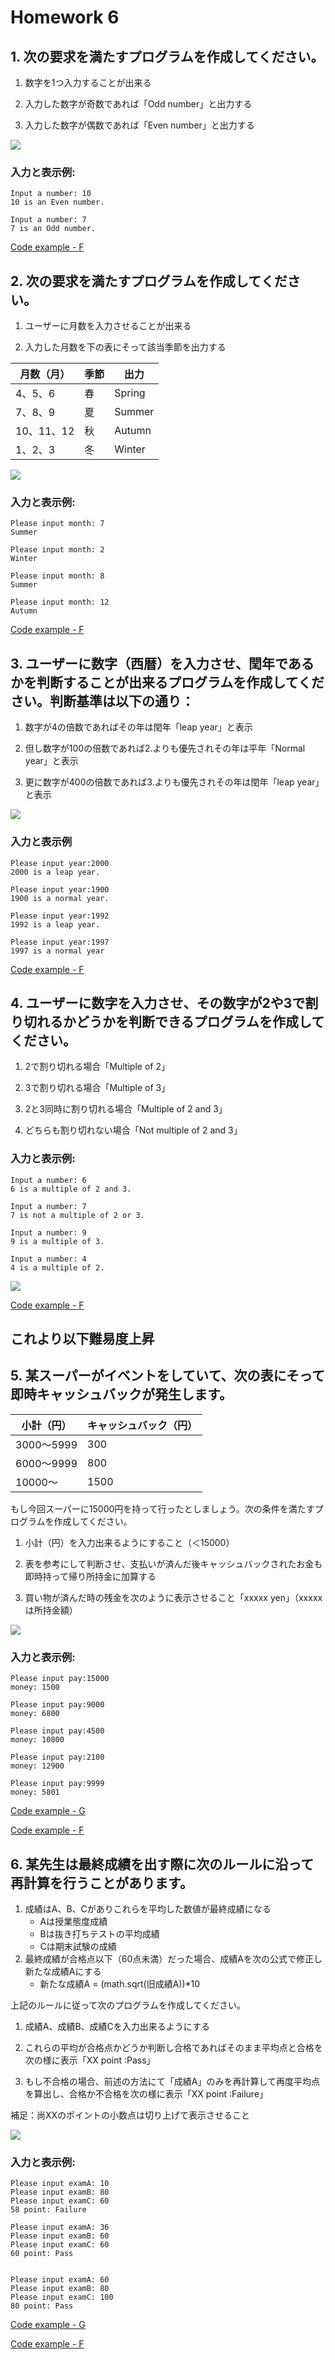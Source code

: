 # Homework 6

## 1. 次の要求を満たすプログラムを作成してください。

1. 数字を1つ入力することが出来る

2. 入力した数字が奇数であれば「Odd number」と出力する

3. 入力した数字が偶数であれば「Even number」と出力する

![](https://i.imgur.com/qKZfhQj.png)    

### 入力と表示例:

```
Input a number: 10
10 is an Even number.

Input a number: 7
7 is an Odd number.
```

[Code example - F](https://github.com/eclairsameal/Level-3_Python/blob/main/Homework6/Fenrir/Homework4_1.py)

## 2. 次の要求を満たすプログラムを作成してください。

1. ユーザーに月数を入力させることが出来る

2. 入力した月数を下の表にそって該当季節を出力する
    
| 月数（月） | 季節 | 出力 |
| -------- | -------- | -------- |
| 4、5、6 | 春 | Spring |
| 7、8、9 | 夏 | Summer |
| 10、11、12 | 秋 | Autumn |
| 1、2、3 | 冬 | Winter |
        
![](https://i.imgur.com/qcLsJ4A.png)

### 入力と表示例:

```
Please input month: 7
Summer

Please input month: 2
Winter

Please input month: 8
Summer

Please input month: 12
Autumn

```

[Code example - F](https://github.com/eclairsameal/Level-3_Python/blob/main/Homework6/Fenrir/Homework4_2.py)

## 3. ユーザーに数字（西暦）を入力させ、閏年であるかを判断することが出来るプログラムを作成してください。判断基準は以下の通り：

1. 数字が4の倍数であればその年は閏年「leap year」と表示

2. 但し数字が100の倍数であれば2.よりも優先されその年は平年「Normal year」と表示

3. 更に数字が400の倍数であれば3.よりも優先されその年は閏年「leap year」と表示

![](https://i.imgur.com/gxI4hgS.png)

### 入力と表示例

```
Please input year:2000
2000 is a leap year.

Please input year:1900
1900 is a normal year.

Please input year:1992
1992 is a leap year.

Please input year:1997
1997 is a normal year

```

[Code example - F](https://github.com/eclairsameal/Level-3_Python/blob/main/Homework6/Fenrir/Homework4_3.py)

## 4. ユーザーに数字を入力させ、その数字が2や3で割り切れるかどうかを判断できるプログラムを作成してください。

1. 2で割り切れる場合「Multiple of 2」

2. 3で割り切れる場合「Multiple of 3」

3. 2と3同時に割り切れる場合「Multiple of 2 and 3」

4. どちらも割り切れない場合「Not multiple of 2 and 3」

### 入力と表示例:

```
Input a number: 6
6 is a multiple of 2 and 3.

Input a number: 7
7 is not a multiple of 2 or 3.

Input a number: 9
9 is a multiple of 3.

Input a number: 4
4 is a multiple of 2.

```

![](https://i.imgur.com/jA9aVUO.png)

[Code example - F](https://github.com/eclairsameal/Level-3_Python/blob/main/Homework6/Fenrir/Homework4_4.py)

これより以下難易度上昇
---

## 5. 某スーパーがイベントをしていて、次の表にそって即時キャッシュバックが発生します。
| 小計（円） | キャッシュバック（円） |
| -------- | -------- |
| 3000～5999 | 300 |
| 6000～9999 | 800 |
| 10000～ | 1500 |

もし今回スーパーに15000円を持って行ったとしましょう。次の条件を満たすプログラムを作成してください。

1. 小計（円）を入力出来るようにすること（＜15000）

2. 表を参考にして判断させ、支払いが済んだ後キャッシュバックされたお金も即時持って帰り所持金に加算する

3. 買い物が済んだ時の残金を次のように表示させること「xxxxx yen」（xxxxx　は所持金額）

![](https://i.imgur.com/oa8lLAf.png)

### 入力と表示例:

```
Please input pay:15000
money: 1500

Please input pay:9000
money: 6800

Please input pay:4500
money: 10800

Please input pay:2100
money: 12900

Please input pay:9999
money: 5801

```
[Code example - G](https://github.com/eclairsameal/Level-3_Python/blob/main/Homework6/George/HW6_05.py)

[Code example - F](https://github.com/eclairsameal/Level-3_Python/blob/main/Homework6/Fenrir/Homework4_5.py)

## 6. 某先生は最終成績を出す際に次のルールに沿って再計算を行うことがあります。
1. 成績はA、B、Cがありこれらを平均した数値が最終成績になる
   - Aは授業態度成績
   - Bは抜き打ちテストの平均成績
   - Cは期末試験の成績
2. 最終成績が合格点以下（60点未満）だった場合、成績Aを次の公式で修正し新たな成績Aにする
   - 新たな成績A = (math.sqrt(旧成績A))*10

上記のルールに従って次のプログラムを作成してください。

1. 成績A、成績B、成績Cを入力出来るようにする

2. これらの平均が合格点かどうか判断し合格であればそのまま平均点と合格を次の様に表示「XX point :Pass」

3. もし不合格の場合、前述の方法にて「成績A」のみを再計算して再度平均点を算出し、合格か不合格を次の様に表示「XX point :Failure」

補足：尚XXのポイントの小数点は切り上げて表示させること
        
![](https://i.imgur.com/TexhoSr.png)


### 入力と表示例:

```
Please input examA: 10
Please input examB: 80
Please input examC: 60
58 point: Failure

Please input examA: 36
Please input examB: 60
Please input examC: 60
60 point: Pass


Please input examA: 60
Please input examB: 80
Please input examC: 100
80 point: Pass

```
[Code example - G](https://github.com/eclairsameal/Level-3_Python/blob/main/Homework6/George/HW6_06.py)

[Code example - F](https://github.com/eclairsameal/Level-3_Python/blob/main/Homework6/Fenrir/Homework4_6.py)
